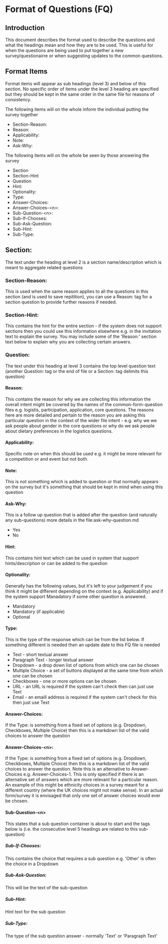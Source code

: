 # Format of Questions (FQ)

## Introduction
This document describes the format used to describe the questions and what the headings mean and how they are to be used. This is useful for when the questions are being used to put together a new survey/questionairre or when suggesting updates to the common questions.


## Format Items 
Format items will appear as sub headings (level 3) and below of this section. No specific order of items under the level 3 heading are specified but they should be kept in the same order in the same file for reasons of consistency.

The following items will on the whole inform the individual putting the survey together

* Section-Reason:
* Reason:
* Applicability:
* Note:
* Ask-Why:

The following items will on the whole be seen by those answering the survey

* Section
* Section-Hint
* Question
* Hint:
* Optionality:
* Type:
* Answer-Choices:
* Answer-Choices-\<n\>:
* Sub-Question-\<n\>:
* Sub-If-Chooses:
* Sub-Ask-Question:
* Sub-Hint:
* Sub-Type:

## Section:
The text under the heading at level 2 is a section name/description  which is meant to aggregate related questions

### Section-Reason:
This is used when the same reason applies to all the questions in this section (and is used to save repitition), you can use a Reason: tag for a section question to provide further reasons if needed.

### Section-Hint:
This contains the hint for the entire section - if the system does not support sections then you could use this information elsewhere e.g. in the invitation text to explain the survey. You may include some of the 'Reason:' section text below to explain why you are collecting certain answers.


### Question:
The text under this heading at level 3 contains the top level question text (another Question: tag or the end of file or a Section: tag delimits this question)

#### Reason:
This contains the reason for why we are collecting this information the overall intent might be covered by the names of the common-form-question files e.g. logistis, participation, application, core questions. The reasons here are more detailed and pertain to the reason you are asking this particular question in the context of the wider file intent - e.g. why we we ask people about gender in the core questions or why do we ask people about dietary preferences in the logistics questions.

#### Applicability:
Specific note on when this should be used e.g. it might be more relevant for a competition or and event but not both.

#### Note: 
This is not something which is added to question or that normally appears on the survey but it's something that should be kept in mind when using this question

#### Ask-Why:
This is a follow up question that is added after the question (and naturally any sub-questions) more details in the file:ask-why-question.md
* Yes
* No

#### Hint:
This contains hint text which can be used in system that support hints/description or can be added to the question

#### Optionality:
Generally has the following values, but it's left to your judgement if you think it might be different depending on the context (e.g. Applicability) and if the system support Manadatory if some other question is answered.

* Mandatory
* Mandatory (if applicable)
* Optional

#### Type:
This is the type of the response which can be from the list below. If something different is needed then an update date to this FQ file is needed
* Text - short textual answer 
* Paragraph Text - longer textual answer
* Dropdown - a drop down list of options from which one can be chosen
* Multiple Choice - a set of buttons displayed at the same time from which one can be chosen
* Checkboxes - one or more options can be chosen
* URL - an URL is required if the system can't check then can just use Text
* Email - an emaill address is required if the system can't check for this then just use Text 

#### Answer-Choices:
If the Type: is something from a fixed set of options (e.g. Dropdown, Checkboxes, Multiple Choice) then this is a markdown list of the valid choices to answer the question

#### Answer-Choices-\<n\>:
If the Type: is something from a fixed set of options (e.g. Dropdown, Checkboxes, Multiple Choice) then this is a markdown list of the valid choices to answer the question. 
Note this is an alternative to Answer-Choices e.g. Answer-Choices-1. This is only specified if there is an alternative set of answers which are more relevant for a particular reason.
An example of this might be ethnicity choices in a survey meant for a different country (where the UK choices might not make sense). In an actual form/survey it is envisaged that only one set of
answer choices would ever be chosen.

#### Sub-Question-\<n\>
This states that a sub question container is about to start and the tags below is (i.e. the consecutive level 5 headings are related to this sub-question)

##### Sub-If-Chooses:
This contains the choice that requires a sub question e.g. 'Other' is often the choice in a Dropdown

##### Sub-Ask-Question:
This will be the text of the sub-question

##### Sub-Hint:
Hint text for the sub question

##### Sub-Type:
The type of the sub question answer - normally 'Text' or 'Paragraph Text'


